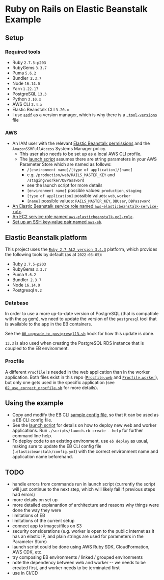 # Ruby on Rails on Elastic Beanstalk Example

## Setup

### Required tools

- Ruby `2.7.5-p203`
- RubyGems `3.3.7`
- Puma `5.6.2`
- Bundler` 2.3.7`
- Node `16.14.0`
- Yarn `1.22.17`
- PostgreSQL `13.3`
- Python `3.10.x`
- AWS CLI `2.4.x`
- Elastic Beanstalk CLI `3.20.x`
- I use [`asdf`](https://github.com/asdf-vm/asdf) as a version manager, which is why there is a [`.tool-versions`](.tool-versions) file

### AWS

- An IAM user with the relevant [Elastic Beanstalk permissions](https://docs.aws.amazon.com/elasticbeanstalk/latest/dg/AWSHowTo.iam.managed-policies.html) and the `AmazonSSMFullAccess` Systems Manager policy.
  - This user also needs to be set up as a local AWS CLI profile.
  - The [launch script](scripts/launch.rb) assumes there are string parameters in your AWS Parameter Store which are named as follows:
    - `/[environment name]/[type of application]/[name]`
    - e.g. `/production/web/RAILS_MASTER_KEY` and `/staging/worker/DBPassword`
    - see the launch script for more details
    - `[environment name]` possible values: `production`, `staging`
    - `[type of application]` possible values: `web`, `worker`
    - `[name]` possible values: `RAILS_MASTER_KEY`, `DBUser`, `DBPassword`
- [An Elastic Beanstalk service role named `aws-elasticbeanstalk-service-role`](https://docs.aws.amazon.com/elasticbeanstalk/latest/dg/iam-servicerole.html).
- [An EC2 service role named `aws-elasticbeanstalk-ec2-role`](https://docs.aws.amazon.com/elasticbeanstalk/latest/dg/iam-instanceprofile.html).
- [Set up an SSH key-value pair named `aws-eb`](https://docs.aws.amazon.com/elasticbeanstalk/latest/dg/eb3-ssh.html).

## Elastic Beanstalk platform

This project uses the [`Ruby 2.7 AL2 version 3.4.3`](https://docs.aws.amazon.com/elasticbeanstalk/latest/platforms/platform-history-ruby.html) platform, which provides the following tools by default (as at `2022-03-05`):

- Ruby `2.7.5-p203`
- RubyGems `3.3.7`
- Puma `5.6.2`
- Bundler` 2.3.7`
- Node `16.14.0`
- Postgresql `9.2`

### Database

In order to use a more up-to-date version of PostgreSQL (that is compatible with the `pg` gem), we need to update the version of the `postgresql` tool that is available to the app in the EB containers.

See the [`00_upgrade_to_postgresql13.sh`](.platform/hooks/prebuild/00_upgrade_to_postgresql13.sh) hook for how this update is done.

`13.3` is also used when creating the PostgreSQL RDS instance that is coupled to the EB environment.

### Procfile

A different `Procfile` is needed in the web application than in the worker application. Both files exist in this repo ([`Procfile.web`](Procfile.web) and [`Procfile.worker`](Procfile.worker)), but only one gets used in the specific application (see [`02_use_correct_procfile.sh`](.platform/hooks/prebuild/02_use_correct_procfile.sh) for more details).

## Using the example

- Copy and modify the EB CLI [sample config file](.elasticbeanstalk/config.sample.yml), so that it can be used as a EB CLI config file.
- See the [launch script](scripts/launch.rb) for details on how to deploy new web and worker applications. Run `./scripts/launch.rb create --help` for further command line help.
- To deploy code to an existing environment, use `eb deploy` as usual, making sure to update the EB CLI config file (`.elasticbeanstalk/config.yml`) with the correct environment name and application name beforehand.

## TODO

- handle errors from commands run in launch script (currently the script will just continue to the next step, which will likely fail if previous steps had errors)
- more details on set up
- more detailed explanantion of architecture and reasons why things were done the way they were
- limitations of EB
- limitations of the current setup
- connect app to images/files on S3
- security considerations (e.g. worker is open to the public internet as it has an elastic IP, and plain strings are used for parameters in the Parameter Store)
- launch script could be done using AWS Ruby SDK, CloudFormation, AWS CDK, etc.
- try composing EB environments / linked / grouped environments
- note the dependency between web and worker -- we needs to be created first, and worker needs to be terminated first
- use in CI/CD
